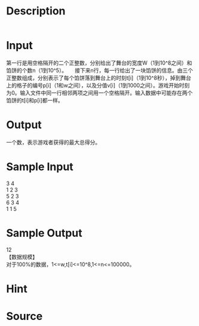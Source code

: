 
# Description

<div class="content"><p><img alt="" border="0" src="/source/bzoj/2131/img/aHR0cHM6Ly9seWRzeS5jb20vSnVkZ2VPbmxpbmUvaW1hZ2VzLzIxMzEuanBn.jpg"/></p></div>

# Input

<div class="content"><p>第一行是用空格隔开的二个正整数，分别给出了舞台的宽度W（1到10^8之间）和馅饼的个数n（1到10^5）。　　接下来n行，每一行给出了一块馅饼的信息。由三个正整数组成，分别表示了每个馅饼落到舞台上的时刻t[i]（1到10^8秒），掉到舞台上的格子的编号p[i]（1和w之间），以及分值v[i]（1到1000之间）。游戏开始时刻为0。输入文件中同一行相邻两项之间用一个空格隔开。输入数据中可能存在两个馅饼的t[i]和p[i]都一样。</p></div>

# Output

<div class="content"><p>一个数，表示游戏者获得的最大总得分。</p></div>

# Sample Input

<div class="content"><span class="sampledata">3 4<br/>
1 2 3<br/>
5 2 3<br/>
6 3 4<br/>
1 1 5<br/>
</span></div>

# Sample Output

<div class="content"><span class="sampledata">12<br/>
【数据规模】<br/>
对于100%的数据，1&lt;=w,t[i]&lt;=10^8,1&lt;=n&lt;=100000。<br/>
</span></div>

# Hint

<div class="content"><p></p></div>

# Source

<div class="content"><p><a href="problemset.php?search="></a></p></div>


